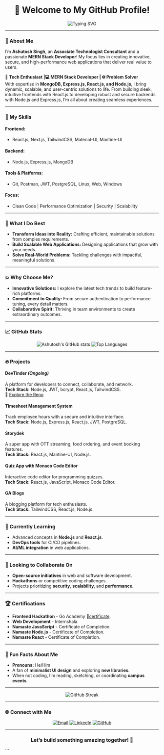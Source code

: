 <h1 align="center">👋 Welcome to My GitHub Profile!</h1>
<p align="center">
  <img src="https://readme-typing-svg.herokuapp.com?font=Fira+Code&size=22&pause=1000&color=FF5733&width=800&lines=Hey+there!+I'm+Ashutosh+Singh;MERN+Stack+Developer+%F0%9F%94%A1+and+Tech+Enthusiast;Building+Secure%2C+Scalable+Applications;Let's+create+something+amazing+together!" alt="Typing SVG" />
</p>

---

### 🚀 About Me

I’m **Ashutosh Singh**, an **Associate Technologist Consultant** and a passionate **MERN Stack Developer**! My focus lies in creating innovative, secure, and high-performance web applications that deliver real value to users.

🌟 **Tech Enthusiast |💻 MERN Stack Developer | 🌐 Problem Solver**  
With expertise in **MongoDB, Express.js, React.js, and Node.js**, I bring dynamic, scalable, and user-centric solutions to life.  From building sleek, intuitive frontends with React.js to developing robust and secure backends with Node.js and Express.js, I’m all about creating seamless experiences.

---

### 🔧 My Skills

#### **Frontend:**
- React.js, Next.js, TailwindCSS, Material-UI, Mantine-UI
#### **Backend:**
- Node.js, Express.js, MongoDB
#### **Tools & Platforms:**
- Git, Postman, JWT, PostgreSQL, Linux, Web, Windows
#### **Focus:**
- Clean Code | Performance Optimization | Security | Scalability

---

### 🌟 What I Do Best
- **Transform Ideas into Reality:** Crafting efficient, maintainable solutions from complex requirements.
- **Build Scalable Web Applications:** Designing applications that grow with your needs.
- **Solve Real-World Problems:** Tackling challenges with impactful, meaningful solutions.

---

### 💥 Why Choose Me?
- **Innovative Solutions:** I explore the latest tech trends to build feature-rich platforms.
- **Commitment to Quality:** From secure authentication to performance tuning, every detail matters.
- **Collaborative Spirit:** Thriving in team environments to create extraordinary outcomes.

---

### 📈 GitHub Stats
<p align="center">
  <img src="https://github-readme-stats.vercel.app/api?username=Ashutosh-7Singh&show_icons=true&theme=radical" alt="Ashutosh's GitHub stats" />
  <img src="https://github-readme-stats.vercel.app/api/top-langs/?username=Ashutosh-7Singh&layout=compact&theme=radical" alt="Top Languages" />
</p>

---

### 🔥 Projects

#### **DevTinder** *(Ongoing)*  
A platform for developers to connect, collaborate, and network.  
**Tech Stack:** Node.js, JWT, bcrypt, React.js, TailwindCSS.  
🔗 [Explore the Repo](https://github.com/Ashutosh-7Singh/devTinder.git)

#### **Timesheet Management System**  
Track employee hours with a secure and intuitive interface.  
**Tech Stack:** Node.js, Express.js, React.js, JWT, PostgreSQL.

#### **Storydek**  
A super app with OTT streaming, food ordering, and event booking features.  
**Tech Stack:** React.js, Mantine-UI, Node.js.

#### **Quiz App with Monaco Code Editor**  
Interactive code editor for programming quizzes.  
**Tech Stack:** React.js, JavaScript, Monaco Code Editor.

#### **GA Blogs**  
A blogging platform for tech enthusiasts.  
**Tech Stack:** TailwindCSS, React.js, Node.js.

---

### 🌱 Currently Learning
- Advanced concepts in **Node.js** and **React.js**.
- **DevOps tools** for CI/CD pipelines.
- **AI/ML integration** in web applications.

---

### 💞️ Looking to Collaborate On
- **Open-source initiatives** in web and software development.
- **Hackathons** or competitive coding challenges.
- Projects prioritizing **security**, **scalability**, and **performance**.

---

### 🏆 Certifications
- **Frontend Hackathon** - Go Academy 🔗[certificate](https://drive.google.com/file/d/1lk8YOdPEPQcvxoOrfDh3VxJpC_efSo2U/view).
- **Web Development** - Internshala.
- **Namaste JavaScript** - Certificate of Completion.
- **Namaste Node.js** - Certificate of Completion.
- **Namaste React** - Certificate of Completion.

---

### 🎉 Fun Facts About Me
- **Pronouns:** He/Him
- A fan of **minimalist UI design** and exploring **new libraries**.
- When not coding, I’m reading, sketching, or coordinating **campus events**.

---

<p align="center">
  <img src="https://github-readme-streak-stats.herokuapp.com/?user=Ashutosh-7Singh&theme=radical" alt="GitHub Streak" />
</p>

---

### 🌐 Connect with Me

<p align="center">
  <a href="mailto:5604ashutosh@gmail.com"><img src="https://img.shields.io/badge/Email-D14836?style=for-the-badge&logo=gmail&logoColor=white" alt="Email" /></a>
  <a href="https://www.linkedin.com/in/ashutosh-singh-0154ab243/"><img src="https://img.shields.io/badge/LinkedIn-0A66C2?style=for-the-badge&logo=linkedin&logoColor=white" alt="LinkedIn" /></a>
  <a href="https://github.com/Ashutosh-7Singh"><img src="https://img.shields.io/badge/GitHub-181717?style=for-the-badge&logo=github&logoColor=white" alt="GitHub" /></a>
</p>

---

<h3 align="center">Let’s build something amazing together! 🚀</h3>
```

